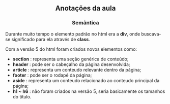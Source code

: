 <h2 align="center"> Anotações da aula </h2>

<h3 align="center"> Semântica </h3>

Durante muito tempo o elemento padrão no html era a **div**, onde buscava-se significado para ela através de **class**.

Com a versão 5 do html foram criados novos elementos como:
 - **section** : representa uma seção genérica de conteúdo;
 - **header** : pode ser o cabeçalho da página desenvolvida;
 - **article** : representa um conteudo relevante dentro da página;
 - **footer** : pode ser o rodapé da página;
 - **aside** : representa um conteudo relacionado ao conteudo principal da página;
 - **h1 ~ h6** : não foram criados na versão 5, seria basicamente os tamanhos do titulo.
